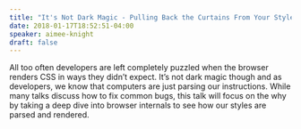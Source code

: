 ```yaml
---
title: "It's Not Dark Magic - Pulling Back the Curtains From Your Stylesheets"
date: 2018-01-17T18:52:51-04:00
speaker: aimee-knight
draft: false
---
```


All too often developers are left completely puzzled when the browser renders CSS in ways they didn’t expect. It’s not dark magic though and as developers, we know that computers are just parsing our instructions. While many talks discuss how to fix common bugs, this talk will focus on the why by taking a deep dive into browser internals to see how our styles are parsed and rendered.